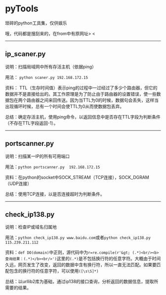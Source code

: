 # pyTools
琐碎的python工具集，仅供娱乐

哦，代码都是搜刮来的，在from中有原网址> <

---

## ip_scaner.py

说明：扫描局域网中所有存活主机（依据ping）

用法： ```python scaner.py 192.168.172.15```

资料： TTL（生存时间值）表示ping的过程中一过经过了多少个路由器，但它的数据并不是直接给出的。其工作原理是为了防止由于路由器的设置错误，使一些数据包在两个路由器之间来回传送。因为当TTL为0的时候，数据句会丢失，这样当出现循环时候，总有一个时间会使TTL为0从而使数据包丢弃。

总结：确定存活主机，使用ping命令，以返回信息中是否存在TTL字段为判断条件（不存在TTL字段返回-1）。

---

## portscanner.py

说明：扫描某一IP的所有可用端口

用法：```python portscanner.py  192.168.172.15```

资料：在python的socket中SOCK_STREAM（TCP连接），SOCK_DGRAM（UDP连接）

总结：使用TCP连接，以是否连接超时为判断条件。

---

## check_ip138.py

说明：检查IP或域名归属地

用法：```python check_ip138.py www.baidu.com```或者```python check_ip138.py 115.239.211.112```

资料：```def DO(domain)```中正则，源代码中为```r=re.compile(r'&gt; (.*)<br/><b>查询结果：(.*)</b><br/>')```这里的```(.*)```是不包括换行符的任意字符。大概由于时间久远，网页发生了改变，返回的数据中含有换行符，所以一直无法匹配。如果要匹配包含的换行符的任意字符，可以使用```([\s\S]*)```

总结：以urllib2库为基础，通过ip138的接口查询，分析返回的数据信息，提取所需要的结果。
